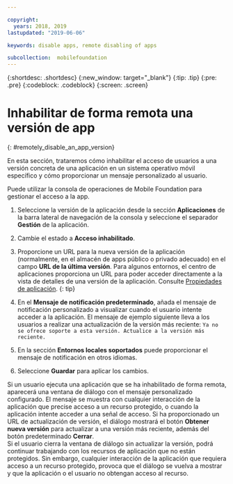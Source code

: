 ```yaml
---

copyright:
  years: 2018, 2019
lastupdated: "2019-06-06"

keywords: disable apps, remote disabling of apps

subcollection:  mobilefoundation
---
```


{:shortdesc: .shortdesc}
{:new_window: target="_blank"}
{:tip: .tip}
{:pre: .pre}
{:codeblock: .codeblock}
{:screen: .screen}

# Inhabilitar de forma remota una versión de app
{: #remotely_disable_an_app_version}

En esta sección, trataremos cómo inhabilitar el acceso de usuarios a una versión concreta de una aplicación en un sistema operativo móvil específico y cómo proporcionar un mensaje personalizado al usuario.

Puede utilizar la consola de operaciones de Mobile Foundation para gestionar el acceso a la app.

1. Seleccione la versión de la aplicación desde la sección **Aplicaciones** de la barra lateral de navegación de la consola y seleccione el separador **Gestión** de la aplicación.
2. Cambie el estado a **Acceso inhabilitado**.
3. Proporcione un URL para la nueva versión de la aplicación (normalmente, en el almacén de apps público o privado adecuado) en el campo **URL de la última versión**.
   Para algunos entornos, el centro de aplicaciones proporciona un URL para poder acceder directamente a la vista de detalles de una versión de la aplicación. Consulte [Propiedades de aplicación](https://mobilefirstplatform.ibmcloud.com/tutorials/en/foundation/8.0/appcenter/appcenter-console/#application-properties).
   {: tip}

4. En el **Mensaje de notificación predeterminado**, añada el mensaje de notificación personalizado a visualizar cuando el usuario intente acceder a la aplicación. El mensaje de ejemplo siguiente lleva a los usuarios a realizar una actualización de la versión más reciente: `Ya no se ofrece soporte a esta versión. Actualice a la versión más reciente.`
5. En la sección **Entornos locales soportados** puede proporcionar el mensaje de notificación en otros idiomas.
6. Seleccione **Guardar** para aplicar los cambios.

Si un usuario ejecuta una aplicación que se ha inhabilitado de forma remota, aparecerá una ventana de diálogo con el mensaje personalizado configurado. El mensaje se muestra con cualquier interacción de la aplicación que precise acceso a un recurso protegido, o cuando la aplicación intente acceder a una señal de acceso. Si ha proporcionado un URL de actualización de versión, el diálogo mostrará el botón **Obtener nueva versión** para actualizar a una versión más reciente, además del botón predeterminado **Cerrar**. <br/>
Si el usuario cierra la ventana de diálogo sin actualizar la versión, podrá continuar trabajando con los recursos de aplicación que no están protegidos. Sin embargo, cualquier interacción de la aplicación que requiera acceso a un recurso protegido, provoca que el diálogo se vuelva a mostrar y que la aplicación o el usuario no obtengan acceso al recurso.

